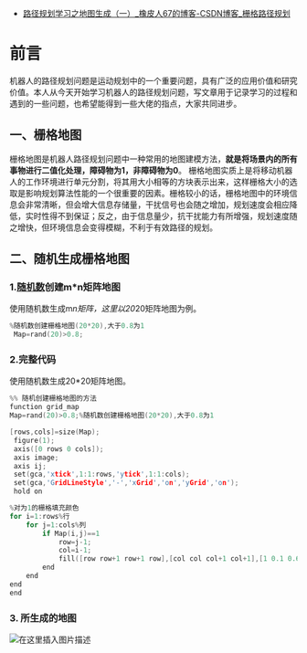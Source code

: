 - [路径规划学习之地图生成（一）_橡皮人67的博客-CSDN博客_栅格路径规划](https://blog.csdn.net/weixin_42508641/article/details/123340475)

# 前言

机器人的路径规划问题是运动规划中的一个重要问题，具有广泛的应用价值和研究价值。本人从今天开始学习机器人的路径规划问题，写文章用于记录学习的过程和遇到的一些问题，也希望能得到一些大佬的指点，大家共同进步。

## 一、栅格地图

栅格地图是机器人路径规划问题中一种常用的地图建模方法，**就是将场景内的所有事物进行二值化处理，障碍物为1，非障碍物为0**。
栅格地图实质上是将移动机器人的工作环境进行单元分割，将其用大小相等的方块表示出来，这样栅格大小的选取是影响规划算法性能的一个很重要的因素。栅格较小的话，栅格地图中的环境信息会非常清晰，但会增大信息存储量，干扰信号也会随之增加，规划速度会相应降低，实时性得不到保证；反之，由于信息量少，抗干扰能力有所增强，规划速度随之增快，但环境信息会变得模糊，不利于有效路径的规划。

## 二、随机生成栅格地图

### 1.[随机数](https://so.csdn.net/so/search?q=随机数&spm=1001.2101.3001.7020)创建m*n矩阵地图

使用随机数生成m*n矩阵，这里以20*20矩阵地图为例。

```c
%随机数创建栅格地图(20*20),大于0.8为1
 Map=rand(20)>0.8;

```

### 2.完整代码

使用随机数生成20*20矩阵地图。

```c
%% 随机创建栅格地图的方法
function grid_map
Map=rand(20)>0.8;%随机数创建栅格地图(20*20),大于0.8为1

[rows,cols]=size(Map);
 figure(1);
 axis([0 rows 0 cols]);
 axis image;
 axis ij;
 set(gca,'xtick',1:1:rows,'ytick',1:1:cols);
 set(gca,'GridLineStyle','-','xGrid','on','yGrid','on');
 hold on

%对为1的栅格填充颜色
for i=1:rows%行
    for j=1:cols%列
        if Map(i,j)==1
            row=j-1;
            col=i-1;
            fill([row row+1 row+1 row],[col col col+1 col+1],[1 0.1 0.6]);%栅格四个顶点的横坐标、纵坐标和颜色
        end
    end
end
end
```

### 3. 所生成的地图

![在这里插入图片描述](https://img-blog.csdnimg.cn/8d70c3ffb0f7473ba6e80cc23342403e.png?x-oss-process=image/watermark,type_d3F5LXplbmhlaQ,shadow_50,text_Q1NETiBAd2VpeGluXzQyNTA4NjQx,size_19,color_FFFFFF,t_70,g_se,x_16)